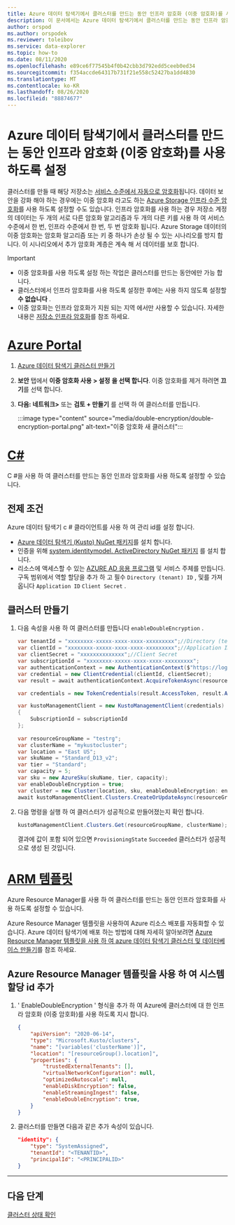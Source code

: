 ```yaml
---
title: Azure 데이터 탐색기에서 클러스터를 만드는 동안 인프라 암호화 (이중 암호화)를 사용 하도록 설정
description: 이 문서에서는 Azure 데이터 탐색기에서 클러스터를 만드는 동안 인프라 암호화 (이중 암호화)를 사용 하도록 설정 하는 방법을 설명 합니다.
author: orspod
ms.author: orspodek
ms.reviewer: toleibov
ms.service: data-explorer
ms.topic: how-to
ms.date: 08/11/2020
ms.openlocfilehash: e89ce6f77545b4f0b42cbb3d792edd5ceeb0ed34
ms.sourcegitcommit: f354accde64317b731f21e558c52427ba1dd4830
ms.translationtype: MT
ms.contentlocale: ko-KR
ms.lasthandoff: 08/26/2020
ms.locfileid: "88874677"
---
```

# <a name="enable-infrastructure-encryption-double-encryption-during-cluster-creation-in-azure-data-explorer"></a>Azure 데이터 탐색기에서 클러스터를 만드는 동안 인프라 암호화 (이중 암호화)를 사용 하도록 설정
  
클러스터를 만들 때 해당 저장소는 [서비스 수준에서 자동으로 암호화](/azure/storage/common/storage-service-encryption)됩니다. 데이터 보안을 강화 해야 하는 경우에는 이중 암호화 라고도 하는 [Azure Storage 인프라 수준 암호화](/azure/storage/common/infrastructure-encryption-enable)를 사용 하도록 설정할 수도 있습니다. 인프라 암호화를 사용 하는 경우 저장소 계정의 데이터는 두 개의 서로 다른 암호화 알고리즘과 두 개의 다른 키를 사용 하 여 서비스 수준에서 한 번, 인프라 수준에서 한 번, 두 번 암호화 됩니다. Azure Storage 데이터의 이중 암호화는 암호화 알고리즘 또는 키 중 하나가 손상 될 수 있는 시나리오를 방지 합니다. 이 시나리오에서 추가 암호화 계층은 계속 해 서 데이터를 보호 합니다.

> [!IMPORTANT]
> * 이중 암호화를 사용 하도록 설정 하는 작업은 클러스터를 만드는 동안에만 가능 합니다.
> * 클러스터에서 인프라 암호화를 사용 하도록 설정한 후에는 사용 하지 않도록 설정할 **수 없습니다** .
> * 이중 암호화는 인프라 암호화가 지원 되는 지역 에서만 사용할 수 있습니다. 자세한 내용은 [저장소 인프라 암호화](/azure/storage/common/infrastructure-encryption-enable)를 참조 하세요.

# <a name="azure-portal"></a>[Azure Portal](#tab/portal)

1. [Azure 데이터 탐색기 클러스터 만들기](create-cluster-database-portal.md#create-a-cluster) 
1. **보안** 탭에서 **이중 암호화 사용 > 설정** **을 선택 합니다**. 이중 암호화를 제거 하려면 **끄기**를 선택 합니다.
1. **다음: 네트워크>** 또는 **검토 + 만들기** 를 선택 하 여 클러스터를 만듭니다.

    :::image type="content" source="media/double-encryption/double-encryption-portal.png" alt-text="이중 암호화 새 클러스터":::


# <a name="c"></a>[C#](#tab/c-sharp)

C #을 사용 하 여 클러스터를 만드는 동안 인프라 암호화를 사용 하도록 설정할 수 있습니다.

## <a name="prerequisites"></a>전제 조건

Azure 데이터 탐색기 c # 클라이언트를 사용 하 여 관리 id를 설정 합니다.

* [Azure 데이터 탐색기 (Kusto) NuGet 패키지](https://www.nuget.org/packages/Microsoft.Azure.Management.Kusto/)를 설치 합니다.
* 인증을 위해 [system.identitymodel. ActiveDirectory NuGet 패키지](https://www.nuget.org/packages/Microsoft.IdentityModel.Clients.ActiveDirectory/) 를 설치 합니다.
* 리소스에 액세스할 수 있는 [AZURE AD 응용 프로그램](/azure/active-directory/develop/howto-create-service-principal-portal) 및 서비스 주체를 만듭니다. 구독 범위에서 역할 할당을 추가 하 고 필수 `Directory (tenant) ID` , 및를 가져옵니다 `Application ID` `Client Secret` .

## <a name="create-your-cluster"></a>클러스터 만들기

1. 다음 속성을 사용 하 여 클러스터를 만듭니다 `enableDoubleEncryption` .

    ```csharp
    var tenantId = "xxxxxxxx-xxxxx-xxxx-xxxx-xxxxxxxxx";//Directory (tenant) ID
    var clientId = "xxxxxxxx-xxxxx-xxxx-xxxx-xxxxxxxxx";//Application ID
    var clientSecret = "xxxxxxxxxxxxxx";//Client Secret
    var subscriptionId = "xxxxxxxx-xxxxx-xxxx-xxxx-xxxxxxxxx";
    var authenticationContext = new AuthenticationContext($"https://login.windows.net/{tenantId}");
    var credential = new ClientCredential(clientId, clientSecret);
    var result = await authenticationContext.AcquireTokenAsync(resource: "https://management.core.windows.net/", clientCredential: credential);
    
    var credentials = new TokenCredentials(result.AccessToken, result.AccessTokenType);
    
    var kustoManagementClient = new KustoManagementClient(credentials)
    {
        SubscriptionId = subscriptionId
    };
                                                                                                    
    var resourceGroupName = "testrg";
    var clusterName = "mykustocluster";
    var location = "East US";
    var skuName = "Standard_D13_v2";
    var tier = "Standard";
    var capacity = 5;
    var sku = new AzureSku(skuName, tier, capacity);
    var enableDoubleEncryption = true;
    var cluster = new Cluster(location, sku, enableDoubleEncryption: enableDoubleEncryption);
    await kustoManagementClient.Clusters.CreateOrUpdateAsync(resourceGroupName, clusterName, cluster);
    ```
    
1. 다음 명령을 실행 하 여 클러스터가 성공적으로 만들어졌는지 확인 합니다.

    ```csharp
    kustoManagementClient.Clusters.Get(resourceGroupName, clusterName);
    ```

    결과에 값이 포함 되어 있으면 `ProvisioningState` `Succeeded` 클러스터가 성공적으로 생성 된 것입니다.

# <a name="arm-template"></a>[ARM 템플릿](#tab/arm)

Azure Resource Manager를 사용 하 여 클러스터를 만드는 동안 인프라 암호화를 사용 하도록 설정할 수 있습니다.

Azure Resource Manager 템플릿을 사용하여 Azure 리소스 배포를 자동화할 수 있습니다. Azure 데이터 탐색기에 배포 하는 방법에 대해 자세히 알아보려면 [Azure Resource Manager 템플릿을 사용 하 여 azure 데이터 탐색기 클러스터 및 데이터베이스 만들기](create-cluster-database-resource-manager.md)를 참조 하세요.

## <a name="add-a-system-assigned-identity-using-an-azure-resource-manager-template"></a>Azure Resource Manager 템플릿을 사용 하 여 시스템 할당 id 추가

1. ' EnableDoubleEncryption ' 형식을 추가 하 여 Azure에 클러스터에 대 한 인프라 암호화 (이중 암호화)를 사용 하도록 지시 합니다.
    
    ```json
    {
        "apiVersion": "2020-06-14",
        "type": "Microsoft.Kusto/clusters",
        "name": "[variables('clusterName')]",
        "location": "[resourceGroup().location]",
        "properties": {
            "trustedExternalTenants": [],
            "virtualNetworkConfiguration": null,
            "optimizedAutoscale": null,
            "enableDiskEncryption": false,
            "enableStreamingIngest": false,
            "enableDoubleEncryption": true,
        }
    }
    ```

1. 클러스터를 만들면 다음과 같은 추가 속성이 있습니다.

    ```json
    "identity": {
        "type": "SystemAssigned",
        "tenantId": "<TENANTID>",
        "principalId": "<PRINCIPALID>"
    }
    ```
---

## <a name="next-steps"></a>다음 단계

[클러스터 상태 확인](check-cluster-health.md)
